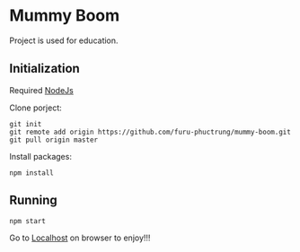 # Mummy Boom
Project is used for education.
## Initialization
Required [NodeJs](https://nodejs.org)

Clone porject:

```
git init
git remote add origin https://github.com/furu-phuctrung/mummy-boom.git
git pull origin master
```

Install packages:

```
npm install
```

## Running

```
npm start
```

Go to [Localhost](http://localhost:8080) on browser to enjoy!!!